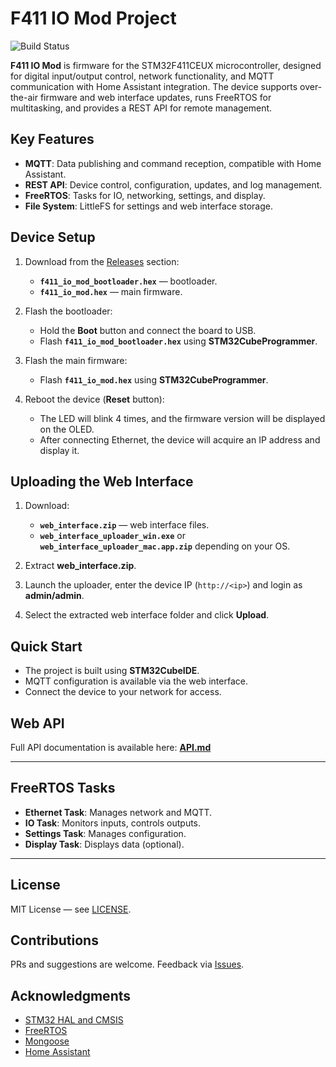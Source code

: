 # F411 IO Mod Project

![Build Status](https://github.com/kshypachov/f411_io_mod/actions/workflows/c-cpp.yml/badge.svg)

**F411 IO Mod** is firmware for the STM32F411CEUX microcontroller, designed for digital input/output control, network functionality, and MQTT communication with Home Assistant integration. The device supports over-the-air firmware and web interface updates, runs FreeRTOS for multitasking, and provides a REST API for remote management.

## Key Features

- **MQTT**: Data publishing and command reception, compatible with Home Assistant.
- **REST API**: Device control, configuration, updates, and log management.
- **FreeRTOS**: Tasks for IO, networking, settings, and display.
- **File System**: LittleFS for settings and web interface storage.

## Device Setup

1. Download from the [Releases](https://github.com/kshypachov/f411_io_mod/releases) section:
   - **`f411_io_mod_bootloader.hex`** — bootloader.
   - **`f411_io_mod.hex`** — main firmware.

2. Flash the bootloader:
   - Hold the **Boot** button and connect the board to USB.
   - Flash **`f411_io_mod_bootloader.hex`** using **STM32CubeProgrammer**.

3. Flash the main firmware:
   - Flash **`f411_io_mod.hex`** using **STM32CubeProgrammer**.

4. Reboot the device (**Reset** button):
   - The LED will blink 4 times, and the firmware version will be displayed on the OLED.
   - After connecting Ethernet, the device will acquire an IP address and display it.

## Uploading the Web Interface

1. Download:
   - **`web_interface.zip`** — web interface files.
   - **`web_interface_uploader_win.exe`** or **`web_interface_uploader_mac.app.zip`** depending on your OS.

2. Extract **web_interface.zip**.

3. Launch the uploader, enter the device IP (`http://<ip>`) and login as **admin/admin**.

4. Select the extracted web interface folder and click **Upload**.

## Quick Start

- The project is built using **STM32CubeIDE**.
- MQTT configuration is available via the web interface.
- Connect the device to your network for access.

## Web API

Full API documentation is available here: **[API.md](API.md)**

---

## FreeRTOS Tasks

- **Ethernet Task**: Manages network and MQTT.
- **IO Task**: Monitors inputs, controls outputs.
- **Settings Task**: Manages configuration.
- **Display Task**: Displays data (optional).

---

## License

MIT License — see [LICENSE](LICENSE).

## Contributions

PRs and suggestions are welcome. Feedback via [Issues](https://github.com/kshypachov/f411_io_mod/issues).

## Acknowledgments

- [STM32 HAL and CMSIS](https://www.st.com/)
- [FreeRTOS](https://www.freertos.org/)
- [Mongoose](https://www.cesanta.com/)
- [Home Assistant](https://www.home-assistant.io/)

